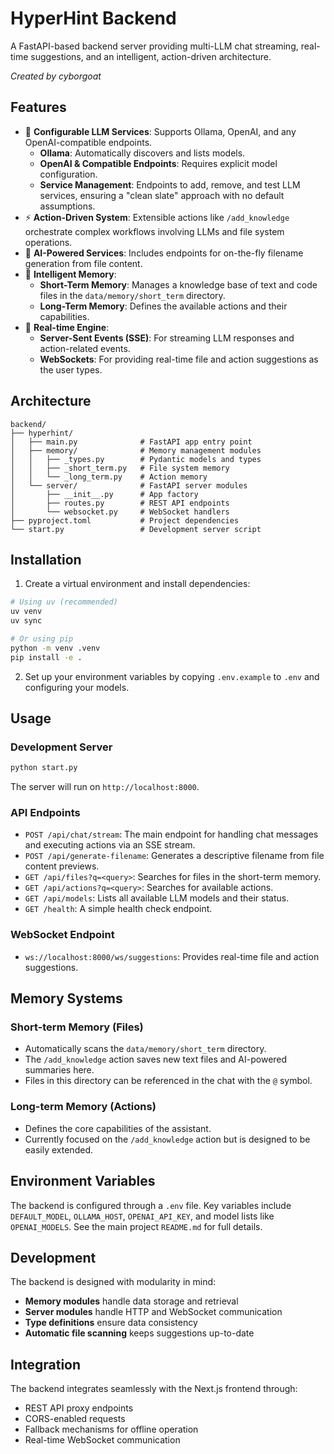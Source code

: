 # HyperHint Backend

A FastAPI-based backend server providing multi-LLM chat streaming, real-time suggestions, and an intelligent, action-driven architecture.

*Created by cyborgoat*

## Features

- 🚀 **Configurable LLM Services**: Supports Ollama, OpenAI, and any OpenAI-compatible endpoints.
    -   **Ollama**: Automatically discovers and lists models.
    -   **OpenAI & Compatible Endpoints**: Requires explicit model configuration.
    -   **Service Management**: Endpoints to add, remove, and test LLM services, ensuring a "clean slate" approach with no default assumptions.
- ⚡ **Action-Driven System**: Extensible actions like `/add_knowledge` orchestrate complex workflows involving LLMs and file system operations.
- 🧠 **AI-Powered Services**: Includes endpoints for on-the-fly filename generation from file content.
- 💾 **Intelligent Memory**:
    - **Short-Term Memory**: Manages a knowledge base of text and code files in the `data/memory/short_term` directory.
    - **Long-Term Memory**: Defines the available actions and their capabilities.
- 🔄 **Real-time Engine**:
    - **Server-Sent Events (SSE)**: For streaming LLM responses and action-related events.
    - **WebSockets**: For providing real-time file and action suggestions as the user types.

## Architecture

```
backend/
├── hyperhint/
│   ├── main.py              # FastAPI app entry point
│   ├── memory/              # Memory management modules
│   │   ├── _types.py        # Pydantic models and types
│   │   ├── _short_term.py   # File system memory
│   │   └── _long_term.py    # Action memory
│   └── server/              # FastAPI server modules
│       ├── __init__.py      # App factory
│       ├── routes.py        # REST API endpoints
│       └── websocket.py     # WebSocket handlers
├── pyproject.toml           # Project dependencies
└── start.py                 # Development server script
```

## Installation

1. Create a virtual environment and install dependencies:
```bash
# Using uv (recommended)
uv venv
uv sync

# Or using pip
python -m venv .venv
pip install -e .
```
2.  Set up your environment variables by copying `.env.example` to `.env` and configuring your models.

## Usage

### Development Server
```bash
python start.py
```
The server will run on `http://localhost:8000`.

### API Endpoints

-   `POST /api/chat/stream`: The main endpoint for handling chat messages and executing actions via an SSE stream.
-   `POST /api/generate-filename`: Generates a descriptive filename from file content previews.
-   `GET /api/files?q=<query>`: Searches for files in the short-term memory.
-   `GET /api/actions?q=<query>`: Searches for available actions.
-   `GET /api/models`: Lists all available LLM models and their status.
-   `GET /health`: A simple health check endpoint.

### WebSocket Endpoint

-   `ws://localhost:8000/ws/suggestions`: Provides real-time file and action suggestions.

## Memory Systems

### Short-term Memory (Files)
-   Automatically scans the `data/memory/short_term` directory.
-   The `/add_knowledge` action saves new text files and AI-powered summaries here.
-   Files in this directory can be referenced in the chat with the `@` symbol.

### Long-term Memory (Actions)
-   Defines the core capabilities of the assistant.
-   Currently focused on the `/add_knowledge` action but is designed to be easily extended.

## Environment Variables
The backend is configured through a `.env` file. Key variables include `DEFAULT_MODEL`, `OLLAMA_HOST`, `OPENAI_API_KEY`, and model lists like `OPENAI_MODELS`. See the main project `README.md` for full details.

## Development

The backend is designed with modularity in mind:

- **Memory modules** handle data storage and retrieval
- **Server modules** handle HTTP and WebSocket communication
- **Type definitions** ensure data consistency
- **Automatic file scanning** keeps suggestions up-to-date

## Integration

The backend integrates seamlessly with the Next.js frontend through:
- REST API proxy endpoints
- CORS-enabled requests
- Fallback mechanisms for offline operation
- Real-time WebSocket communication 
